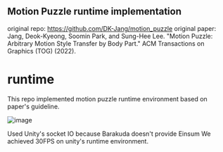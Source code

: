 ## Motion Puzzle runtime implementation
original repo: https://github.com/DK-Jang/motion_puzzle
original paper:
Jang, Deok-Kyeong, Soomin Park, and Sung-Hee Lee. "Motion Puzzle: Arbitrary Motion Style Transfer by Body Part." ACM Transactions on Graphics (TOG) (2022).

# runtime
This repo implemented motion puzzle runtime environment based on paper's guideline.

![image](https://user-images.githubusercontent.com/50019008/205215713-98a28d2b-118e-4a17-8a51-f9684a332ea6.png)

Used Unity's socket IO because Barakuda doesn't provide Einsum 
We achieved 30FPS on unity's runtime environment.


